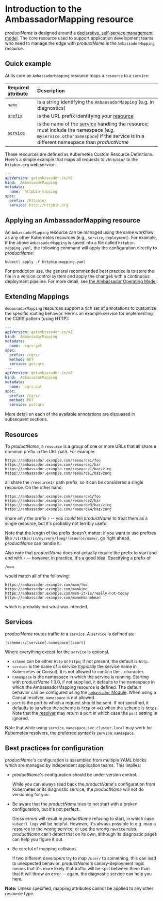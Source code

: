 # Introduction to the AmbassadorMapping resource

$productName$ is designed around a [declarative, self-service management model](../../concepts/gitops-continuous-delivery). The core resource used to support application development teams who need to manage the edge with $productName$ is the `AmbassadorMapping` resource.

## Quick example

At its core an `AmbassadorMapping` resource maps a `resource` to a `service`:

| Required attribute        | Description               |
| :------------------------ | :------------------------ |
| `name`                    | is a string identifying the `AmbassadorMapping` (e.g. in diagnostics) |
| [`prefix`](#resources)    | is the URL prefix identifying your [resource](#resources) |
| [`service`](#services)    | is the name of the [service](#services) handling the resource; must include the namespace (e.g. `myservice.othernamespace`) if the service is in a different namespace than $productName$ |

These resources are defined as Kubernetes Custom Resource Definitions. Here's a simple example that maps all requests to `/httpbin/` to the `httpbin.org` web service:

```yaml
---
apiVersion: getambassador.io/v2
kind:  AmbassadorMapping
metadata:
  name:  httpbin-mapping
spec:
  prefix: /httpbin/
  service: http://httpbin.org
```

## Applying an AmbassadorMapping resource

An `AmbassadorMapping` resource can be managed using the same workflow as any other Kubernetes resources (e.g., `service`, `deployment`). For example, if the above `AmbassadorMapping` is saved into a file called `httpbin-mapping.yaml`, the following command will apply the configuration directly to $productName$:

```
kubectl apply -f httpbin-mapping.yaml
```

For production use, the general recommended best practice is to store the file in a version control system and apply the changes with a continuous deployment pipeline. For more detail, see [the Ambassador Operating Model](../../concepts/gitops-continuous-delivery).

## Extending Mappings

`AmbassadorMapping` resources support a rich set of annotations to customize the specific routing behavior.  Here's an example service for implementing the CQRS pattern (using HTTP):

```yaml
---
apiVersion: getambassador.io/v2
kind:  AmbassadorMapping
metadata:
  name:  cqrs-get
spec:
  prefix: /cqrs/
  method: GET
  service: getcqrs
---
apiVersion: getambassador.io/v2
kind:  AmbassadorMapping
metadata:
  name:  cqrs-put
spec:
  prefix: /cqrs/
  method: PUT
  service: putcqrs
```

More detail on each of the available annotations are discussed in subsequent sections.

## Resources

To $productName$, a `resource` is a group of one or more URLs that all share a common prefix in the URL path. For example:

```
https://ambassador.example.com/resource1/foo
https://ambassador.example.com/resource1/bar
https://ambassador.example.com/resource1/baz/zing
https://ambassador.example.com/resource1/baz/zung
```

all share the `/resource1/` path prefix, so it can be considered a single resource. On the other hand:

```
https://ambassador.example.com/resource1/foo
https://ambassador.example.com/resource2/bar
https://ambassador.example.com/resource3/baz/zing
https://ambassador.example.com/resource4/baz/zung
```

share only the prefix `/` -- you _could_ tell $productName$ to treat them as a single resource, but it's probably not terribly useful.

Note that the length of the prefix doesn't matter: if you want to use prefixes like `/v1/this/is/my/very/long/resource/name/`, go right ahead, $productName$ can handle it.

Also note that $productName$ does not actually require the prefix to start and end with `/` -- however, in practice, it's a good idea. Specifying a prefix of

```
/man
```

would match all of the following:

```
https://ambassador.example.com/man/foo
https://ambassador.example.com/mankind
https://ambassador.example.com/man-it-is/really-hot-today
https://ambassador.example.com/manohmanohman
```

which is probably not what was intended.

## Services

$productName$ routes traffic to a `service`. A `service` is defined as:

```
[scheme://]service[.namespace][:port]
```

Where everything except for the `service` is optional.

- `scheme` can be either `http` or `https`; if not present, the default is `http`.
- `service` is the name of a service (typically the service name in Kubernetes or Consul); it is not allowed to contain the `.` character.
- `namespace` is the namespace in which the service is running. Starting with $productName$ 1.0.0, if not supplied, it defaults to the namespace in which the AmbassadorMapping resource is defined. The default behavior can be configured using the [`ambassador` Module](../../running/ambassador). When using a Consul resolver, `namespace` is not allowed.
- `port` is the port to which a request should be sent. If not specified, it defaults to `80` when the scheme is `http` or `443` when the scheme is `https`. Note that the [resolver](../../running/resolvers) may return a port in which case the `port` setting is ignored.

Note that while using `service.namespace.svc.cluster.local` may work for Kubernetes resolvers, the preferred syntax is `service.namespace`.

## Best practices for configuration

$productName$'s configuration is assembled from multiple YAML blocks which are managed by independent application teams. This implies:

- $productName$'s configuration should be under version control.

    While you can always read back the $productName$'s configuration from Kubernetes or its diagnostic service, the $productName$ will not do versioning for you.

- Be aware that the $productName$ tries to not start with a broken configuration, but it's not perfect.

    Gross errors will result in $productName$ refusing to start, in which case `kubectl logs` will be helpful. However, it's always possible to e.g. map a resource to the wrong service, or use the wrong `rewrite` rules. $productName$ can't detect that on its own, although its diagnostic pages can help you figure it out.

- Be careful of mapping collisions.

    If two different developers try to map `/user/` to something, this can lead to unexpected behavior. $productName$'s canary-deployment logic means that it's more likely that traffic will be split between them than that it will throw an error -- again, the diagnostic service can help you here.

**Note:** Unless specified, mapping attributes cannot be applied to any other resource type.